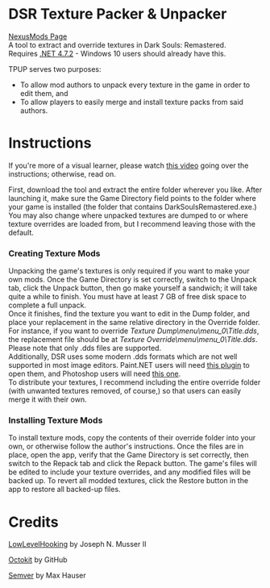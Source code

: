 
# DSR Texture Packer & Unpacker
[NexusMods Page](https://www.nexusmods.com/darksoulsremastered/mods/9)  
A tool to extract and override textures in Dark Souls: Remastered.  
Requires [.NET 4.7.2](https://www.microsoft.com/net/download/thank-you/net472) - Windows 10 users should already have this.

TPUP serves two purposes:
* To allow mod authors to unpack every texture in the game in order to edit them, and
* To allow players to easily merge and install texture packs from said authors.

# Instructions

If you're more of a visual learner, please watch [this video](https://youtu.be/D7zEDHe-Acw) going over the instructions; otherwise, read on.

First, download the tool and extract the entire folder wherever you like. After launching it, make sure the Game Directory field points to the folder where your game is installed (the folder that contains DarkSoulsRemastered.exe.) You may also change where unpacked textures are dumped to or where texture overrides are loaded from, but I recommend leaving those with the default.

### Creating Texture Mods

Unpacking the game's textures is only required if you want to make your own mods. Once the Game Directory is set correctly, switch to the Unpack tab, click the Unpack button, then go make yourself a sandwich; it will take quite a while to finish. You must have at least 7 GB of free disk space to complete a full unpack.  
Once it finishes, find the texture you want to edit in the Dump folder, and place your replacement in the same relative directory in the Override folder. For instance, if you want to override *Texture Dump\menu\menu_0\Title.dds*, the replacement file should be at *Texture Override\menu\menu_0\Title.dds*. Please note that only .dds files are supported.  
Additionally, DSR uses some modern .dds formats which are not well supported in most image editors. Paint.NET users will need [this plugin](https://forums.getpaint.net/topic/111731-dds-filetype-plus-2018-06-03/) to open them, and Photoshop users will need [this one](https://gametechdev.github.io/Intel-Texture-Works-Plugin/).  
To distribute your textures, I recommend including the entire override folder (with unwanted textures removed, of course,) so that users can easily merge it with their own.

### Installing Texture Mods

To install texture mods, copy the contents of their override folder into your own, or otherwise follow the author's instructions. Once the files are in place, open the app, verify that the Game Directory is set correctly, then switch to the Repack tab and click the Repack button. The game's files will be edited to include your texture overrides, and any modified files will be backed up. To revert all modded textures, click the Restore button in the app to restore all backed-up files.

# Credits
[LowLevelHooking](https://github.com/jnm2/LowLevelHooking) by Joseph N. Musser II

[Octokit](https://github.com/octokit/octokit.net) by GitHub

[Semver](https://github.com/maxhauser/semver) by Max Hauser
